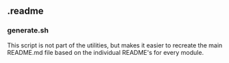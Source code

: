## .readme

### generate.sh

This script is not part of the utilities, but makes it easier to recreate the main README.md file based on the individual README's for every module.
